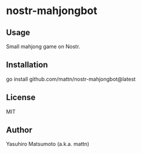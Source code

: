 # nostr-mahjongbot

## Usage

Small mahjong game on Nostr.

## Installation

go install github.com/mattn/nostr-mahjongbot@latest

## License

MIT

## Author

Yasuhiro Matsumoto (a.k.a. mattn)
